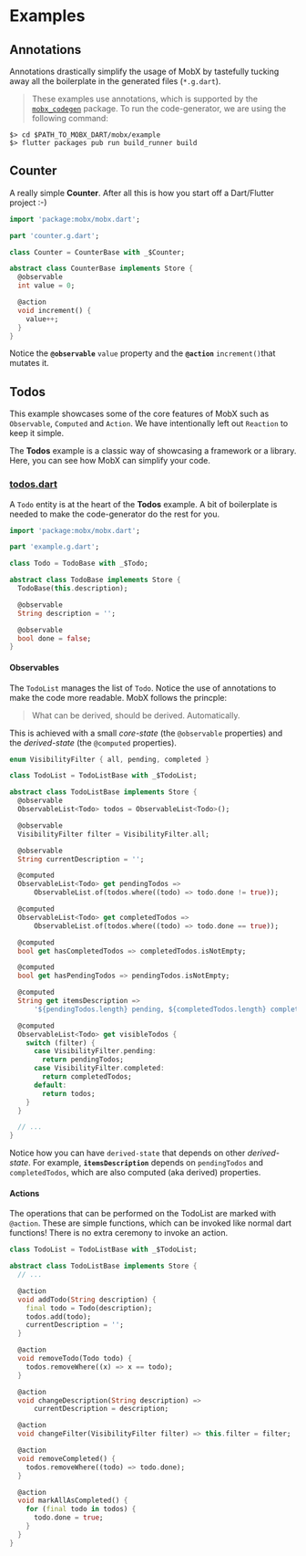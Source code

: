 # Examples

## Annotations

Annotations drastically simplify the usage of MobX by tastefully tucking away all the boilerplate in the generated files (`*.g.dart`).

> These examples use annotations, which is supported by the [`mobx_codegen`](https://pub.dartlang.org/packages/mobx_codegen) package. To run
> the code-generator, we are using the following command:

```text
$> cd $PATH_TO_MOBX_DART/mobx/example
$> flutter packages pub run build_runner build
```

## Counter

A really simple **Counter**. After all this is how you start off a Dart/Flutter project :-)

```dart
import 'package:mobx/mobx.dart';

part 'counter.g.dart';

class Counter = CounterBase with _$Counter;

abstract class CounterBase implements Store {
  @observable
  int value = 0;

  @action
  void increment() {
    value++;
  }
}

```

Notice the **`@observable`** `value` property and the **`@action`** `increment()`that mutates it.

## Todos

This example showcases some of the core features of MobX such as `Observable`, `Computed` and `Action`. We have intentionally left out `Reaction` to keep it simple.

The **Todos** example is a classic way of showcasing a framework or a library. Here, you can see how MobX can simplify your code.

### [todos.dart](lib/todos.dart)

A `Todo` entity is at the heart of the **Todos** example. A bit of boilerplate is needed to make the code-generator do the rest for you.

```dart
import 'package:mobx/mobx.dart';

part 'example.g.dart';

class Todo = TodoBase with _$Todo;

abstract class TodoBase implements Store {
  TodoBase(this.description);

  @observable
  String description = '';

  @observable
  bool done = false;
}

```

#### Observables

The `TodoList` manages the list of `Todo`. Notice the use of annotations to make the code more readable. MobX follows the princple:

> What can be derived, should be derived. Automatically.

This is achieved with a small _core-state_ (the `@observable` properties) and the _derived-state_ (the `@computed` properties).

```dart
enum VisibilityFilter { all, pending, completed }

class TodoList = TodoListBase with _$TodoList;

abstract class TodoListBase implements Store {
  @observable
  ObservableList<Todo> todos = ObservableList<Todo>();

  @observable
  VisibilityFilter filter = VisibilityFilter.all;

  @observable
  String currentDescription = '';

  @computed
  ObservableList<Todo> get pendingTodos =>
      ObservableList.of(todos.where((todo) => todo.done != true));

  @computed
  ObservableList<Todo> get completedTodos =>
      ObservableList.of(todos.where((todo) => todo.done == true));

  @computed
  bool get hasCompletedTodos => completedTodos.isNotEmpty;

  @computed
  bool get hasPendingTodos => pendingTodos.isNotEmpty;

  @computed
  String get itemsDescription =>
      '${pendingTodos.length} pending, ${completedTodos.length} completed';

  @computed
  ObservableList<Todo> get visibleTodos {
    switch (filter) {
      case VisibilityFilter.pending:
        return pendingTodos;
      case VisibilityFilter.completed:
        return completedTodos;
      default:
        return todos;
    }
  }

  // ...
}
```

Notice how you can have `derived-state` that depends on other _derived-state_. For example, **`itemsDescription`** depends on `pendingTodos` and `completedTodos`, which are also computed (aka derived) properties.

#### Actions

The operations that can be performed on the TodoList are marked with `@action`. These are simple functions, which can be invoked like normal dart functions! There is no extra ceremony to invoke an action.

```dart
class TodoList = TodoListBase with _$TodoList;

abstract class TodoListBase implements Store {
  // ...

  @action
  void addTodo(String description) {
    final todo = Todo(description);
    todos.add(todo);
    currentDescription = '';
  }

  @action
  void removeTodo(Todo todo) {
    todos.removeWhere((x) => x == todo);
  }

  @action
  void changeDescription(String description) =>
      currentDescription = description;

  @action
  void changeFilter(VisibilityFilter filter) => this.filter = filter;

  @action
  void removeCompleted() {
    todos.removeWhere((todo) => todo.done);
  }

  @action
  void markAllAsCompleted() {
    for (final todo in todos) {
      todo.done = true;
    }
  }
}

```
